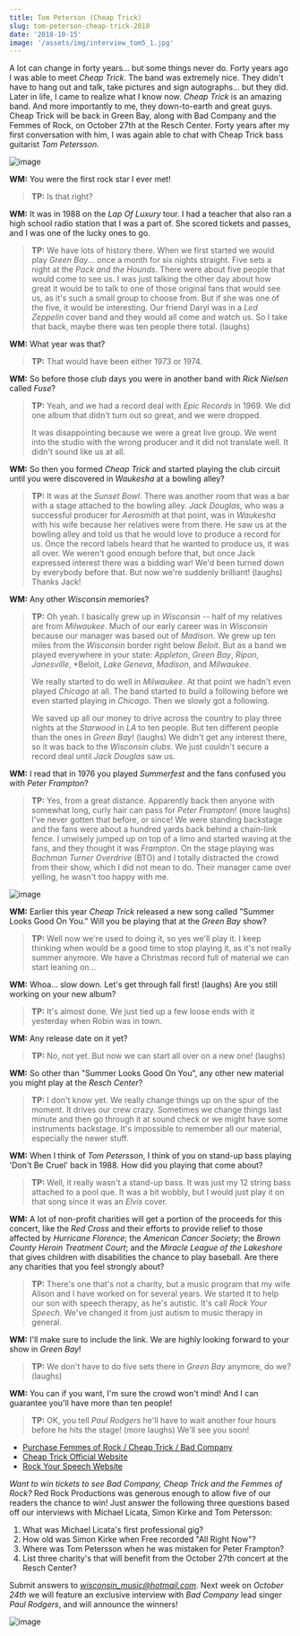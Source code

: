 ```yaml
---
title: Tom Peterson (Cheap Trick)
slug: tom-peterson-cheap-trick-2018
date: '2018-10-15'
image: '/assets/img/interview_tom5_1.jpg'
---
```


A lot can change in forty years... but some things never do. Forty years ago I was able to meet *Cheap Trick*. The band was extremely nice. They didn't have to hang out and talk, take pictures and sign autographs… but they did. Later in life, I came to realize what I know now. *Cheap Trick* is an amazing band. And more importantly to me, they down-to-earth and great guys. Cheap Trick will be back in Green Bay, along with Bad Company and the Femmes of Rock, on October 27th at the Resch Center. Forty years after my first conversation with him, I was again able to chat with Cheap Trick bass guitarist *Tom Petersson*.

![image](/assets/img/interview_tom4.jpg)

**WM:**
You were the first rock star I ever met!

> **TP:** Is that right?

**WM:**
It was in 1988 on the *Lap Of Luxury* tour. I had a teacher that also ran a high school radio station that I was a part of. She scored tickets and passes, and I was one of the lucky ones to go. 

> **TP:** We have lots of history there. When we first started we would play *Green Bay*... once a month for six nights straight. Five sets a night at the *Pack and the Hounds*. There were about five people that would come to see us. I was just talking the other day about how great it would be to talk to one of those original fans that would see us, as it's such a small group to choose from. But if she was one of the five, it would be interesting. Our friend Daryl was in a *Led Zeppelin* cover band and they would all come and watch us. So I take that back, maybe there was ten people there total. (laughs) 

**WM:**
What year was that?

> **TP:** That would have been either 1973 or 1974. 

**WM:**
So before those club days you were in another band with *Rick Nielsen* called *Fuse*?

> **TP:** Yeah, and we had a record deal with *Epic Records* in 1969. We did one album that didn't turn out so great, and we were dropped. 
> 
> It was disappointing because we were a great live group. We went into the studio with the wrong producer and it did not translate well. It didn't sound like us at all. 

**WM:**
So then you formed *Cheap Trick* and started playing the club circuit until you were discovered in *Waukesha* at a bowling alley?

> **TP:** It was at the *Sunset Bowl*. There was another room that was a bar with a stage attached to the bowling alley. *Jack Douglas*, who was a successful producer for *Aerosmith* at that point, was in *Waukesha* with his wife because her relatives were from there. He saw us at the bowling alley and told us that he would love to produce a record for us. Once the record labels heard that he wanted to produce us, it was all over. We weren't good enough before that, but once Jack expressed interest there was a bidding war! We'd been turned down by everybody before that. But now we're suddenly brilliant! (laughs) Thanks Jack! 

**WM:**
Any other *Wisconsin* memories? 

> **TP:** Oh yeah. I basically grew up in *Wisconsin* -- half of my relatives are from *Milwaukee*. Much of our early career was in *Wisconsin* because our manager was based out of *Madison*. We grew up ten miles from the *Wisconsin* border right below *Beloit*. But as a band we played everywhere in your state: *Appleton*, *Green Bay*, *Ripon*, *Janesville*, *Beloit, *Lake Geneva*, *Madison*, and *Milwaukee*. 
> 
> We really started to do well in *Milwaukee*. At that point we hadn't even played *Chicago* at all. The band started to build a following before we even started playing in *Chicago*. Then we slowly got a following. 
> 
> We saved up all our money to drive across the country to play three nights at the *Starwood* in *LA* to ten people. But ten different people than the ones in *Green Bay*! (laughs) We didn't get any interest there, so it was back to the *Wisconsin clubs*. We just couldn't secure a record deal until *Jack Douglas* saw us. 

**WM:**
I read that in 1976 you played *Summerfest* and the fans confused you with *Peter Frampton*?

> **TP:** Yes, from a great distance. Apparently back then anyone with somewhat long, curly hair can pass for *Peter Frampton*! (more laughs) I've never gotten that before, or since! We were standing backstage and the fans were about a hundred yards back behind a chain-link fence. I unwisely jumped up on top of a limo and started waving at the fans, and they thought it was *Frampton*. On the stage playing was *Bachman Turner Overdrive* (BTO) and I totally distracted the crowd from their show, which I did not mean to do. Their manager came over yelling, he wasn't too happy with me.

![image](/assets/img/interview_tom3.jpg)

**WM:**
Earlier this year *Cheap Trick* released a new song called "Summer Looks Good On You." Will you be playing that at the *Green Bay* show?

> **TP:** Well now we're used to doing it, so yes we'll play it. I keep thinking when would be a good time to stop playing it, as it's not really summer anymore. We have a Christmas record full of material we can start leaning on… 

**WM:**
Whoa… slow down. Let's get through fall first! (laughs) Are you still working on your new album?

> **TP:** It's almost done. We just tied up a few loose ends with it yesterday when Robin was in town.

**WM:**
Any release date on it yet?

> **TP:** No, not yet. But now we can start all over on a new one! (laughs)

**WM:** So other than
"Summer Looks Good On You", any other new material you might play at the *Resch Center*?

> **TP:** I don't know yet. We really change things up on the spur of the moment. It drives our crew crazy. Sometimes we change things last minute and then go through it at sound check or we might have some instruments backstage. It's impossible to remember all our material, especially the newer stuff.

**WM:**
When I think of *Tom Petersson*, I think of you on stand-up bass playing 'Don't Be Cruel' back in 1988. How did you playing that come about? 

> **TP:** Well, it really wasn't a stand-up bass. It was just my 12 string bass attached to a pool que. It was a bit wobbly, but I would just play it on that song since it was an *Elvis* cover. 

**WM:**
A lot of non-profit charities will get a portion of the proceeds for this concert, like the *Red Cross* and their efforts to provide relief to those affected by *Hurricane Florence*; the *American Cancer Society*; the *Brown County Heroin Treatment Court*; and the *Miracle League of the Lakeshore* that gives children with disabilities the chance to play baseball. Are there any charities that you feel strongly about?

> **TP:** There's one that's not a charity, but a music program that my wife Alison and I have worked on for several years. We started it to help our son with speech therapy, as he's autistic. It's call *Rock Your Speech*. We've changed it from just autism to music therapy in general.

**WM:**
I'll make sure to include the link. We are highly looking forward to your show in *Green Bay*!

> **TP:** We don't have to do five sets there in *Green Bay* anymore, do we? (laughs)

**WM:**
You can if you want, I'm sure the crowd won't mind! And I can guarantee you'll have more than ten people! 

> **TP:** OK, you tell *Paul Rodgers* he'll have to wait another four hours before he hits the stage! (more laughs) We'll see you soon! 

* [Purchase Femmes of Rock / Cheap Trick / Bad Company](https://ev3.evenue.net/cgi-bin/ncommerce3/SEGetEventInfo?ticketCode=GS%3APMI%3ARC18%3ABC1027%3A&linkID=pmi&_ga=2.24874872.390719034.1536689239-510396394.1536689239)
* [Cheap Trick Official Website](http://www.cheaptrick.com/)
* [Rock Your Speech Website](http://rockyourspeech.com/)

*Want to win tickets to see Bad Company, Cheap Trick and the Femmes of Rock?* Red Rock Productions was generous enough to allow five of our readers the chance to win! Just answer the following three questions based off our interviews with Michael Licata, Simon Kirke and Tom Petersson:

1. What was Michael Licata's first professional gig?
2. How old was Simon Kirke when Free recorded "All Right Now"?
3. Where was Tom Petersson when he was mistaken for Peter Frampton?
4. List three charity's that will benefit from the October 27th concert at the Resch Center?

Submit answers to *wisconsin_music@hotmail.com*. Next week on *October 24th* we will feature an exclusive interview with *Bad Company* lead singer *Paul Rodgers*, and will announce the winners! 

![image](/assets/img/interview_tom6.jpg)
